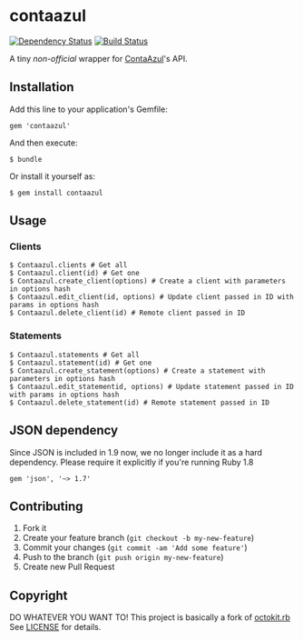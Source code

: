 # contaazul
[![Dependency Status](https://gemnasium.com/ateliware/contaazul.png)](https://gemnasium.com/ateliware/contaazul) [![Build Status](https://travis-ci.org/ateliware/contaazul.png?branch=master)](https://travis-ci.org/ateliware/contaazul)

A tiny *non-official* wrapper for [ContaAzul](http://contaazul.com.br)'s API.

## Installation

Add this line to your application's Gemfile:

    gem 'contaazul'

And then execute:

    $ bundle

Or install it yourself as:

    $ gem install contaazul

## Usage

### Clients

    $ Contaazul.clients # Get all
    $ Contaazul.client(id) # Get one
    $ Contaazul.create_client(options) # Create a client with parameters in options hash
    $ Contaazul.edit_client(id, options) # Update client passed in ID with params in options hash
    $ Contaazul.delete_client(id) # Remote client passed in ID

### Statements

    $ Contaazul.statements # Get all
    $ Contaazul.statement(id) # Get one
    $ Contaazul.create_statement(options) # Create a statement with parameters in options hash
    $ Contaazul.edit_statementid, options) # Update statement passed in ID with params in options hash
    $ Contaazul.delete_statement(id) # Remote statement passed in ID


## JSON dependency

Since JSON is included in 1.9 now, we no longer include it as a hard
dependency. Please require it explicitly if you're running Ruby 1.8

    gem 'json', '~> 1.7'


## Contributing

1. Fork it
2. Create your feature branch (`git checkout -b my-new-feature`)
3. Commit your changes (`git commit -am 'Add some feature'`)
4. Push to the branch (`git push origin my-new-feature`)
5. Create new Pull Request


## Copyright

DO WHATEVER YOU WANT TO!
This project is basically a fork of [octokit.rb](https://github.com/octokit/octokit.rb)
See [LICENSE][] for details.

[license]: LICENSE.md
